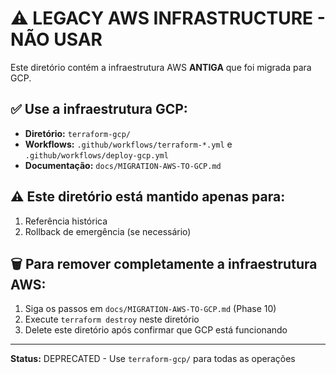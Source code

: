 # ⚠️ LEGACY AWS INFRASTRUCTURE - NÃO USAR

Este diretório contém a infraestrutura AWS **ANTIGA** que foi migrada para GCP.

## ✅ Use a infraestrutura GCP:
- **Diretório:** `terraform-gcp/`
- **Workflows:** `.github/workflows/terraform-*.yml` e `.github/workflows/deploy-gcp.yml`
- **Documentação:** `docs/MIGRATION-AWS-TO-GCP.md`

## ⚠️ Este diretório está mantido apenas para:
1. Referência histórica
2. Rollback de emergência (se necessário)

## 🗑️ Para remover completamente a infraestrutura AWS:
1. Siga os passos em `docs/MIGRATION-AWS-TO-GCP.md` (Phase 10)
2. Execute `terraform destroy` neste diretório
3. Delete este diretório após confirmar que GCP está funcionando

---

**Status:** DEPRECATED - Use `terraform-gcp/` para todas as operações
